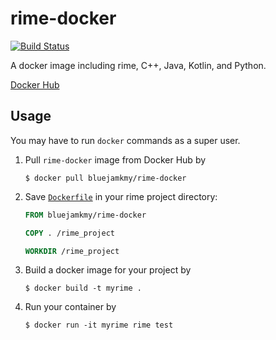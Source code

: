 # rime-docker

[![Build Status](https://travis-ci.org/blue-jam/rime-docker.svg?branch=master)](https://travis-ci.org/blue-jam/rime-docker)

A docker image including rime, C++, Java, Kotlin, and Python.

[Docker Hub](https://hub.docker.com/r/bluejamkmy/rime-docker)

## Usage

You may have to run `docker` commands as a super user.

1. Pull `rime-docker` image from Docker Hub by

   ```
   $ docker pull bluejamkmy/rime-docker
   ```

1. Save [`Dockerfile`](Dockerfile.example) in your rime project directory:

   ```Dockerfile
   FROM bluejamkmy/rime-docker

   COPY . /rime_project

   WORKDIR /rime_project
   ```

1. Build a docker image for your project by

   ```
   $ docker build -t myrime .
   ```

1. Run your container by

   ```
   $ docker run -it myrime rime test
   ```
